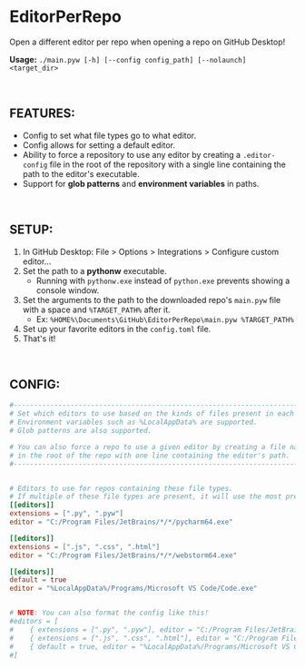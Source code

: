 # EditorPerRepo
 Open a different editor per repo when opening a repo on GitHub Desktop!

**Usage:** `./main.pyw [-h] [--config config_path] [--nolaunch] <target_dir>`

<br>

## FEATURES:
- Config to set what file types go to what editor.
- Config allows for setting a default editor.
- Ability to force a repository to use any editor by creating a `.editor-config` file in the root of the repository with a single line containing the path to the editor's executable.
- Support for **glob patterns** and **environment variables** in paths.

<br>

## SETUP:
1. In GitHub Desktop: File > Options > Integrations > Configure custom editor...
2. Set the path to a **pythonw** executable.
   - Running with `pythonw.exe` instead of `python.exe` prevents showing a console window.
3. Set the arguments to the path to the downloaded repo's `main.pyw` file with a space and `%TARGET_PATH%` after it.
   - Ex: `%HOME%\Documents\GitHub\EditorPerRepo\main.pyw %TARGET_PATH%`
4. Set up your favorite editors in the `config.toml` file.
5. That's it!

<br>

## CONFIG:
```toml
#-----------------------------------------------------------------------------------------
# Set which editors to use based on the kinds of files present in each repository.
# Environment variables such as %LocalAppData% are supported.
# Glob patterns are also supported.

# You can also force a repo to use a given editor by creating a file named ".repo-editor"
# in the root of the repo with one line containing the editor's path.
#-----------------------------------------------------------------------------------------


# Editors to use for repos containing these file types.
# If multiple of these file types are present, it will use the most prevalent one.
[[editors]]
extensions = [".py", ".pyw"]
editor = "C:/Program Files/JetBrains/*/*/pycharm64.exe"

[[editors]]
extensions = [".js", ".css", ".html"]
editor = "C:/Program Files/JetBrains/*/*/webstorm64.exe"

[[editors]]
default = true
editor = "%LocalAppData%/Programs/Microsoft VS Code/Code.exe"


# NOTE: You can also format the config like this!
#editors = [
#    { extensions = [".py", ".pyw"], editor = "C:/Program Files/JetBrains/*/*/pycharm64.exe" },
#    { extensions = [".js", ".css", ".html"], editor = "C:/Program Files/JetBrains/*/*/webstorm64.exe" },
#    { default = true, editor = "%LocalAppData%/Programs/Microsoft VS Code/Code.cmd" },
#]
```